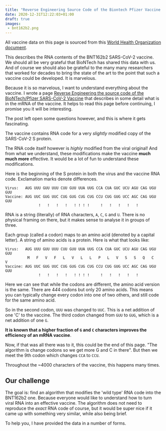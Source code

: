 ```yaml
---
title: "Reverse Engineering Source Code of the Biontech Pfizer Vaccine: Part 2"
date: 2020-12-31T12:22:03+01:00
draft: true
images:
 - bnt162b2.png
---
```

<meta name="twitter:card" content="summary_large_image">
<meta name="twitter:site" content="@powerdns_bert">
<meta name="twitter:creator" content="@powerdns_bert">
<meta name="twitter:title" content="Reverse Engineering the source code of the BioNTech/Pfizer SARS-CoV-2 Vaccine: Part 2">
<meta name="twitter:description" content="Welcome! In this post, we'll be taking a character-by-character look at the source code of the BioNTech/Pfizer SARS-CoV-2 mRNA vaccine.">
<meta name="twitter:image" content="https://berthub.eu/articles/bnt162b2.png">

All vaccine data on this page is sourced from this [World Health
Organization
document](https://mednet-communities.net/inn/db/media/docs/11889.doc).

This describes the RNA contents of the BNT162b2 SARS-CoV-2 vaccine.  We
should all be very grateful that BioNTech has shared this data with us.  And
of course we should also be grateful to the many many researchers that
worked for decades to bring the state of the art to the point that such a
vaccine could be developed.  It is marvelous.

Because it is so marvelous, I want to understand everything about the
vaccine. I wrote a page [Reverse Engineering the source code of the BioNTech/Pfizer SARS-CoV-2
Vaccine](https://berthub.eu/articles/posts/reverse-engineering-source-code-of-the-biontech-pfizer-vaccine/)
that describes in some detail what is in the mRNA of the vaccine. It helps
to read this page before continuing, I promise you it will be interesting.

The post left open some questions however, and this is where it gets
fascinating. 

The vaccine contains RNA code for a very *slightly* modified copy of the
SARS-CoV-2 S protein.

The RNA code itself however is *highly* modified from the viral original! And
from what we understand, these modifications make the vaccine **much much
more** effective. It would be a lot of fun to understand these
modifications.

Here is the beginning of the S protein in both the virus and the vaccine RNA
code. Exclamation marks denote differences.

```
Virus:   AUG UUU GUU UUU CUU GUU UUA UUG CCA CUA GUC UCU AGU CAG UGU GUU
Vaccine: AUG UUC GUG UUC CUG GUG CUG CUG CCU CUG GUG UCC AGC CAG UGU GUU
               !   !   !   !   ! ! ! !     !   !   !   !   !            
```

RNA is a string (literally) of RNA characters, `A`, `C`, `G` and `U`. There is no
physical framing on there, but it makes sense to analyse it in groups of
three.

Each group (called a codon) maps to an amino acid (denoted by a capital
letter).  A string of amino acids is a protein.  Here is what that looks
like:

```
Virus:   AUG UUU GUU UUU CUU GUU UUA UUG CCA CUA GUC UCU AGU CAG UGU GUU
          M   F   V   F   L   V   L   L   P   L   V   S   S   Q   C   V
Vaccine: AUG UUC GUG UUC CUG GUG CUG CUG CCU CUG GUG UCC AGC CAG UGU GUU
               !   !   !   !   ! ! ! !     !   !   !   !   !            
```

Here we can see that while the codons are different, the amino acid version
is the same. There are 4*4*4 codons but only 20 amino acids. This means you
can typically change every codon into one of two others, and still code for
the same amino acid.

So in the second codon, `UUU` was changed to `UUC`. This is a net addition
of one 'C' to the vaccine. The third codon changed from `GUU` to `GUG`, which is
a net addition of one `G`.

**It is known that a higher fraction of `G` and `C` characters improves the
efficiency of an mRNA vaccine**.

Now, if that was all there was to it, this could be the end of this page.
"The algorithm is change codons so we get more G and C in there". But then
we meet the 9th codon which changes `CCA` to `CCU`.

Throughout the ~4000 characters of the vaccine, this happens many times.

Our challenge
-------------
The goal is: find an algorithm that modifies the 'wild type' RNA code into
the BNT162b2 one. Because everyone would like to understand how to turn
viral RNA into an effective vaccine. The algorithm does not need to
reproduce the _exact_ RNA code of course, but it would be super nice if it
came up with something very similar, while also being brief.

To help you, I have provided the data in a number of forms.

